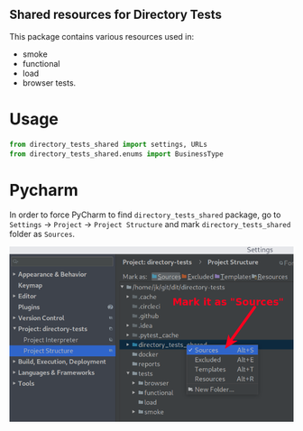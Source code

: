 Shared resources for Directory Tests
------------------------------------

This package contains various resources used in:
* smoke
* functional
* load
* browser
tests.

# Usage

```python
from directory_tests_shared import settings, URLs
from directory_tests_shared.enums import BusinessType
```


# Pycharm

In order to force PyCharm to find `directory_tests_shared` package,
go to `Settings` -> `Project` -> `Project Structure` and 
mark `directory_tests_shared` folder as `Sources`.

![Mark directory_tests_shared directory as Sources](./pycharm_sources.png)
